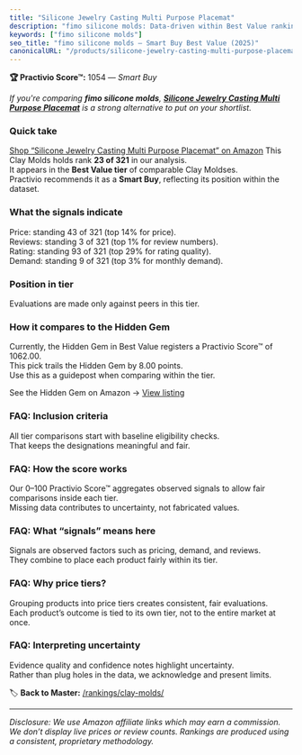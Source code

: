 ```yaml
---
title: "Silicone Jewelry Casting Multi Purpose Placemat"
description: "fimo silicone molds: Data-driven within Best Value ranking using the Practivio Score™. Positioned by quality, value, demand, findability, momentum."
keywords: ["fimo silicone molds"]
seo_title: "fimo silicone molds — Smart Buy Best Value (2025)"
canonicalURL: "/products/silicone-jewelry-casting-multi-purpose-placemat-B07XFJ5YKN/"
---
```


**🏆 Practivio Score™:** 1054 — _Smart Buy_


*If you're comparing **fimo silicone molds**, **[Silicone Jewelry Casting Multi Purpose Placemat](https://www.amazon.com/dp/B07XFJ5YKN?tag=practivio-20)** is a strong alternative to put on your shortlist.*
### Quick take
[Shop “Silicone Jewelry Casting Multi Purpose Placemat” on Amazon](https://www.amazon.com/dp/B07XFJ5YKN?tag=practivio-20)
This Clay Molds holds rank **23 of 321** in our analysis.  
It appears in the **Best Value tier** of comparable Clay Moldses.  
Practivio recommends it as a **Smart Buy**, reflecting its position within the dataset.

### What the signals indicate
Price: standing 43 of 321 (top 14% for price).  
Reviews: standing 3 of 321 (top 1% for review numbers).  
Rating: standing 93 of 321 (top 29% for rating quality).  
Demand: standing 9 of 321 (top 3% for monthly demand).

### Position in tier
Evaluations are made only against peers in this tier.

### How it compares to the Hidden Gem
Currently, the Hidden Gem in Best Value registers a Practivio Score™ of 1062.00.  
This pick trails the Hidden Gem by 8.00 points.  
Use this as a guidepost when comparing within the tier.  

See the Hidden Gem on Amazon → [View listing](https://www.amazon.com/dp/B07V9KMNGY?tag=practivio-20)

### FAQ: Inclusion criteria
All tier comparisons start with baseline eligibility checks.  
That keeps the designations meaningful and fair.

### FAQ: How the score works
Our 0–100 Practivio Score™ aggregates observed signals to allow fair comparisons inside each tier.  
Missing data contributes to uncertainty, not fabricated values.

### FAQ: What “signals” means here
Signals are observed factors such as pricing, demand, and reviews.  
They combine to place each product fairly within its tier.

### FAQ: Why price tiers?
Grouping products into price tiers creates consistent, fair evaluations.  
Each product’s outcome is tied to its own tier, not to the entire market at once.

### FAQ: Interpreting uncertainty
Evidence quality and confidence notes highlight uncertainty.  
Rather than plug holes in the data, we acknowledge and present limits.


🏷️ **Back to Master:** [/rankings/clay-molds/](/rankings/clay-molds/)

---
_Disclosure: We use Amazon affiliate links which may earn a commission. We don’t display live prices or review counts. Rankings are produced using a consistent, proprietary methodology._

